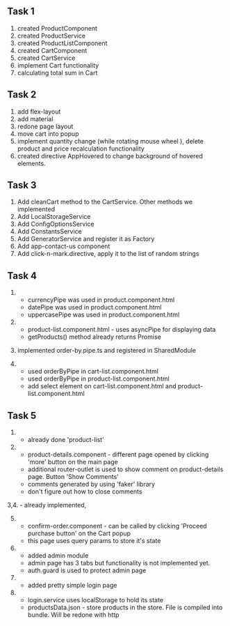 ## Task 1

1. created ProductComponent
2. created ProductService
3. created ProductListComponent
4. created CartComponent
5. created CartService
6. implement Cart functionality
7. calculating total sum in Cart

## Task 2

1. add flex-layout
2. add material
3. redone page layout
4. move cart into popup
5. implement quantity change (while rotating mouse wheel ), delete product and price recalculation functionality
6. created directive AppHovered to change background of hovered elements.


## Task 3

1. Add cleanCart method to the CartService. Other methods we implemented
2. Add LocalStorageService
3. Add ConfigOptionsService
4. Add ConstantsService
5. Add GeneratorService and register it as Factory
6. Add app-contact-us component
7. Add click-n-mark.directive, apply it to the list of random strings


## Task 4

1. - currencyPipe was used in product.component.html
   - datePipe was used in product.component.html
   - uppercasePipe was used in product.component.html

2. - product-list.component.html - uses asyncPipe for displaying data
   - getProducts() method already returns Promise

3. implemented order-by.pipe.ts and registered in SharedModule

4. - used orderByPipe in cart-list.component.html 
   - used orderByPipe in product-list.component.html
   - add select element on cart-list.component.html and product-list.component.html

## Task 5

1. - already done 'product-list'

2. - product-details.component - different page opened by clicking 'more' button on the main page
   - additional router-outlet is used to show comment on product-details page. Button 'Show Comments'
   - comments generated by using 'faker' library
   - don't figure out how to close comments

3,4. - already implemented,

5. - confirm-order.component - can be called by clicking 'Proceed purchase button' on the Cart popup
   - this page uses query params to store it's state

6. - added admin module
   - admin page has 3 tabs but functionality is not implemented yet.
   - auth.guard is used to protect admin page

7. - added pretty simple login page

8. - login.service uses localStorage to hold its state
   - productsData.json - store products in the store. File is compiled into bundle. Will be redone with http